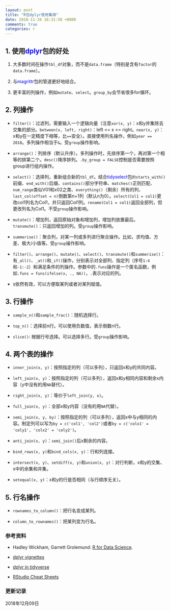 ```yaml
---
layout: post
title: "R包dplyr使用集锦"
date: 2018-11-26 16:31:58 +0800
comments: true
categories: r
---
```


## 1. 使用<span style="color: blue">dplyr</span>包的好处 ##

1. 大多数时间在操作`tbl_df`对象，而不是`data.frame`（特别是含有`factor`的`data.frame`）。

2. 与<span style="color: blue">magrittr</span>包的管道更好地结合。

3. 更丰富的列操作，例如`mutate`、`select`。`group_by`会节省很多for循环。

<!--more-->

## 2. 列操作 ##

* `filter()`：过滤列，需要输入一个逻辑向量（注意`xor(x, y)`：x和y并集除去交集的部分。`between(x, left, right)`：left <= x <= right。`near(x, y)`：x和y在一定精度下相等，比`==`安全）。直接使用列名操作，例如`year == 2018`。多列操作相当于`&`。受`group`操作影响。

* `arrange()`：列排序（默认升序）。多列操作时，先排序第一个，再对第一个相等的排第二个。`desc()`降序排列。`.by_group = FALSE`控制是否需要按照group进行组内操作。

* `select()`：选择列，重新组合新的`tbl_df`。结合<span style="color: blue">tidyselect</span>包`的starts_with()`前缀、`end_with()`后缀、`contains()`部分字符串、`matches()`正则匹配、`num_range`类似V01和x02之类、`everything()`（剩余）所有的列、`last_col(offset = n)`倒数第n+1列（默认n为0）。`select(Col1 = col1)`更改col1列名为Col1，并只返回Col1列。`rename(Col1 = col1)`返回全部列，但更改列名为Col1。不受`group`操作影响。

* `mutate()`：增加列，返回原始对象和增加列，增加列放置最后。`transmute()`：只返回增加的列。受`group`操作影响。

* `summerise()`：聚合列，对某一列或多列进行聚合操作。比如，求均值、方差、极大/小值等。受`group`操作影响。

* `filter()`、`arrange()`、`mutate()`、`select()`、`transmute()`和`summerise()`：有`_all()`、`_at()`和`_if()`操作，分别表示对全部列、指定列（序号`1:4`和`-1:-2`）和满足条件的列操作。参数中的`.funs`操作是一个匿名函数，例如`.funs = funs(ifelse(x, ., NA))`，`.`表示对应的列。

* `$`依然有效，可以方便取某列或者对某列赋值。

## 3. 行操作 ##

* `sample_n()`和`sample_frac()`：随机选择行。

* `top_n()`：选择前n行。可以使用负数值，表示倒数n行。

* `slice()`: 根据行号选择。可以选择多行。受`group`操作影响。

## 4. 两个表的操作 ##

* `inner_join(x, y)`：按照指定的列（可以多列），只返回x和y的共同内容。

* `left_join(x, y)`：按照指定的列（可以多列），返回x和y相同内容和剩余x内容（y中没有的用`NA`替代）。

* `right_join(x, y)`：等价于`left_join(y, x)`。

* `full_join(x, y)`：全部x和y内容（没有的用`NA`代替）。

* `semi_join(x, y, by)`：按照指定的列（可以多列），返回x中与y相同的内容。制定列可以写为`by = c('col1', 'col2')`或者`by = c('colx1' = 'coly1', 'colx2' = 'coly2')`。

* `anti_join(x, y)`：`semi_join()`后x剩余的内容。

* `bind_rows(x, y)`和`bind_cols(x, y)`：行和列连接。

* `intersect(x, y)`、`setdiff(x, y)`和`union(x, y)`：对行判断，x和y的交集、x中的余集和并集。

* `setequal(x, y)`：x和y的行是否相同（与行顺序无关）。


## 5. 行名操作 ##

* `rownames_to_column()`：把行名变成某列。

* `column_to_rownames()`：把某列变为行名。


### <a id="Ref">参考资料</a> ###

* Hadley Wickham, Garrett Grolemund: [R for Data Science](https://r4ds.had.co.nz/).

* [dplyr vignettes](https://cran.r-project.org/web/packages/dplyr/vignettes/dplyr.html)

* [dplyr in tidyverse](https://dplyr.tidyverse.org/)

* [RStudio Cheat Sheets](https://www.rstudio.com/resources/cheatsheets/)

### 更新记录 ###

2018年12月09日
